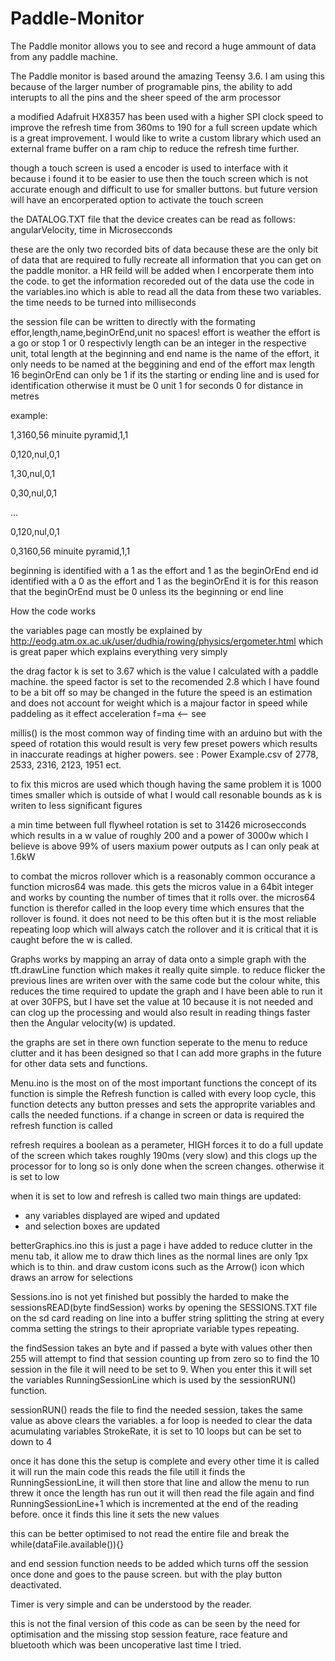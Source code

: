 # Paddle-Monitor

The Paddle monitor allows you to see and record a huge ammount of data from any paddle machine.

The Paddle monitor is based around the amazing Teensy 3.6. I am using this because of the larger number of programable pins, the ability to add interupts to all the pins and the sheer speed of the arm processor

a modified Adafruit HX8357 has been used with a higher SPI clock speed to improve the refresh time from 360ms to 190 for a full screen update which is a great improvement. I would like to write a custom library which used an external frame buffer on a ram chip to reduce the refresh time further. 

though a touch screen is used a encoder is used to interface with it because i found it to be easier to use then the touch screen which is not accurate enough  and difficult to use for smaller buttons. but future version will have an encorperated option to activate the touch screen 

the DATALOG.TXT file that the device creates can be read as follows:
angularVelocity, time in Microsecconds

these are the only two recorded bits of data because these are the only bit of data that are required to fully recreate all information that you can get on the paddle monitor. a HR feild will be added when I encorperate them into the code. to get the information recoreded out of the data use the code in the variables.ino which is able to read all the data from these two variables.
the time needs to be turned into milliseconds 


the session file can be written to directly with the formating
effor,length,name,beginOrEnd,unit
no spaces!
effort is weather the effort is a go or stop 1 or 0 respectivly
length can be an integer in the respective unit, total length at the beginning and end
name is the name of the effort, it only needs to be named at the beggining and end of the effort max length 16
beginOrEnd can only be 1 if its the starting or ending line and is used for identification otherwise it must be 0
unit 1 for seconds 0 for distance in metres

example:

1,3160,56 minuite pyramid,1,1

0,120,nul,0,1

1,30,nul,0,1

0,30,nul,0,1

...

0,120,nul,0,1

0,3160,56 minuite pyramid,1,1



beginning is identified with a 1 as the effort and 1 as the beginOrEnd
end id identified with a 0 as the effort and 1 as the beginOrEnd
it is for this reason that the beginOrEnd must be 0 unless its the beginning or end line


How the code works

the variables page can mostly be explained by
http://eodg.atm.ox.ac.uk/user/dudhia/rowing/physics/ergometer.html
which is great paper which explains everything very simply

the drag factor k is set to 3.67 which is the value I calculated with a paddle machine.
the speed factor is set to the recomended 2.8 which I have found to be a bit off so may be changed in the future
the speed is an estimation and does not account for weight which is a majour factor in speed while paddeling as it effect acceleration
f=ma <-- see

millis() is the most common way of finding time with an arduino but with the speed of rotation this would result is very few preset powers which results in inaccurate readings at higher powers. see :  Power Example.csv
of 
2778, 2533, 2316, 2123, 1951 ect.

to fix this micros are used which though having the same problem it is 1000 times smaller which is outside of what I would call resonable bounds as k is writen to less significant figures

a min time between full flywheel rotation is set to 31426 microsecconds which results in a w value of roughly 200 and a power of 3000w which I believe is above 99% of users maxium power outputs as I can only peak at 1.6kW

to combat the micros rollover which is a reasonably common occurance a function micros64 was made. this gets the micros value in a 64bit integer and works by counting the number of times that it rolls over. the micros64 function is therefor called in the loop every time which ensures that the rollover is found. it does not need to be this often but it is the most reliable repeating loop which will always catch the rollover and it is critical that it is caught before the w is called.


Graphs works by mapping an array of data onto a simple graph with the tft.drawLine function which makes it really quite simple. to reduce flicker the previous lines are writen over with the same code but the colour white, this reduces the time required to update the graph and I have been able to run it at over 30FPS, but I have set the value at 10 because it is not needed and can clog up the processing and would also result in reading things faster then the Angular velocity(w) is updated.

the graphs are set in there own function seperate to the menu to reduce clutter and it has been designed so that I can add more graphs in the future for other data sets and functions.


Menu.ino is the most on of the most important functions
the concept of its function is simple
the Refresh function is called with every loop cycle, this function detects any button presses and sets the approprite variables and calls the needed functions. if a change in screen or data is required the refresh function is called

refresh requires a boolean as a perameter, HIGH forces it to do a full update of the screen which takes roughly 190ms (very slow) and this clogs up the processor for to long so is only done when the screen changes. otherwise it is set to low

when it is set to low and refresh is called two main things are updated:
- any variables displayed are wiped and updated
- and selection boxes are updated

betterGraphics.ino
this is just a page i have added to reduce clutter in the menu tab, it allow me to draw thich lines as the normal lines are only 1px which is to thin.
and draw custom icons such as the Arrow() icon which draws an arrow for selections

Sessions.ino is not yet finished but possibly the harded to make
the sessionsREAD(byte findSession)
works by opening the SESSIONS.TXT file on the sd card
reading on line into a buffer string
splitting the string at every comma
setting the strings to their apropriate variable types
repeating.

the findSession takes an byte and if passed a byte with values other then 255 will attempt to find that session counting up from zero
so to find the 10 session in the file it will need to be set to 9. When you enter this it will set the variables RunningSessionLine which is used by the sessionRUN() function.

sessionRUN()
reads the file to find the needed session, takes the same value as above
clears the variables. a for loop is needed to clear the data acumulating variables StrokeRate, it is set to 10 loops but can be set to down to 4

once it has done this the setup is complete and every other time it is called it will run the main code
this reads the file utill it finds the RunningSessionLine, it will then store that line and allow the menu to run threw it
once the length has run out it will then read the file again and find RunningSessionLine+1 which is incremented at the end of the reading before. once it finds this line it sets the new values

this can be better optimised to not read the entire file and break the while(dataFile.available()){}

and end session function needs to be added which turns off the session once done and goes to the pause screen. but with the play button deactivated.

Timer is very simple and can be understood by the reader.

this is not the final version of this code as can be seen by the need for optimisation and the missing stop session feature, race feature and bluetooth which was been uncoperative last time I tried.




